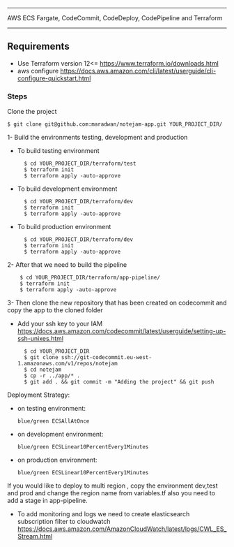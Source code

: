 *****************************************************************************
AWS ECS Fargate, CodeCommit, CodeDeploy, CodePipeline and Terraform  
*****************************************************************************

## Requirements

* Use Terraform version 12<= <https://www.terraform.io/downloads.html>
* aws configure <https://docs.aws.amazon.com/cli/latest/userguide/cli-configure-quickstart.html>

### Steps

Clone the project

    $ git clone git@github.com:maradwan/notejam-app.git YOUR_PROJECT_DIR/

1- Build the environments testing, development and production
* To build testing environment

		$ cd YOUR_PROJECT_DIR/terraform/test
		$ terraform init
		$ terraform apply -auto-approve 
		
* To build development environment

		$ cd YOUR_PROJECT_DIR/terraform/dev
		$ terraform init
		$ terraform apply -auto-approve

* To build production environment

		$ cd YOUR_PROJECT_DIR/terraform/dev
		$ terraform init
		$ terraform apply -auto-approve

2- After that we need to build the pipeline 

		$ cd YOUR_PROJECT_DIR/terraform/app-pipeline/
		$ terraform init
		$ terraform apply -auto-approve
		
3- Then clone the new repository that has been created on codecommit and copy the app to the cloned folder
* Add your ssh key to your IAM <https://docs.aws.amazon.com/codecommit/latest/userguide/setting-up-ssh-unixes.html>

		$ cd YOUR_PROJECT_DIR
		$ git clone ssh://git-codecommit.eu-west-1.amazonaws.com/v1/repos/notejam
		$ cd notejam	
		$ cp -r ../app/* .
		$ git add . && git commit -m "Adding the project" && git push
		


Deployment Strategy:

  * on testing environment: 

		blue/green ECSAllAtOnce

  * on development environment: 

		blue/green ECSLinear10PercentEvery1Minutes

  * on production environment: 

		blue/green ECSLinear10PercentEvery1Minutes


		
		
If you would like to deploy to multi region , copy the environment dev,test and prod and change the region name from variables.tf also you need to add a stage in app-pipeline. 

* To add monitoring and logs we need to create elasticsearch subscription filter to cloudwatch <https://docs.aws.amazon.com/AmazonCloudWatch/latest/logs/CWL_ES_Stream.html>

